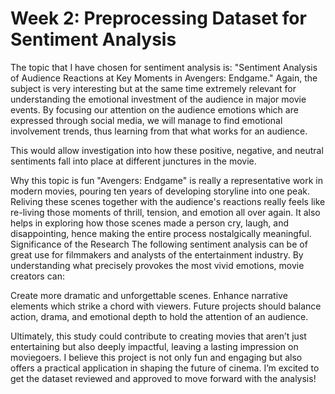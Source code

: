 

# Week 2: Preprocessing Dataset for Sentiment Analysis

The topic that I have chosen for sentiment analysis is: "Sentiment Analysis of Audience Reactions at Key Moments in Avengers: Endgame." Again, the subject is very interesting but at the same time extremely relevant for understanding the emotional investment of the audience in major movie events. By focusing our attention on the audience emotions which are expressed through social media, we will manage to find emotional involvement trends, thus learning from that what works for an audience.

This would allow investigation into how these positive, negative, and neutral sentiments fall into place at different junctures in the movie.

Why this topic is fun
"Avengers: Endgame" is really a representative work in modern movies, pouring ten years of developing storyline into one peak. Reliving these scenes together with the audience's reactions really feels like re-living those moments of thrill, tension, and emotion all over again.
It also helps in exploring how those scenes made a person cry, laugh, and disappointing, hence making the entire process nostalgically meaningful.
Significance of the Research
The following sentiment analysis can be of great use for filmmakers and analysts of the entertainment industry. By understanding what precisely provokes the most vivid emotions, movie creators can:

Create more dramatic and unforgettable scenes.
Enhance narrative elements which strike a chord with viewers. Future projects should balance action, drama, and emotional depth to hold the attention of an audience.

Ultimately, this study could contribute to creating movies that aren’t just entertaining but also deeply impactful, leaving a lasting impression on moviegoers. I believe this project is not only fun and engaging but also offers a practical application in shaping the future of cinema. I’m excited to get the dataset reviewed and approved to move forward with the analysis! 

